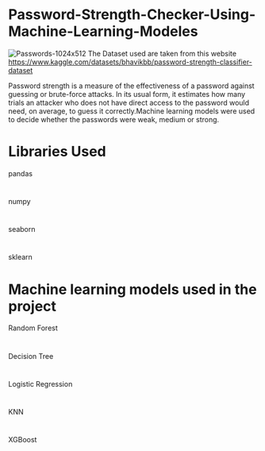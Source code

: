 # Password-Strength-Checker-Using-Machine-Learning-Modeles

![Passwords-1024x512](https://user-images.githubusercontent.com/99261355/235495506-cbdf8a8b-bbcb-4d21-9e15-deeaa6938b30.png)
The Dataset used are taken from this website https://www.kaggle.com/datasets/bhavikbb/password-strength-classifier-dataset

Password strength is a measure of the effectiveness of a password against guessing or brute-force attacks. In its usual form, it estimates how many trials an attacker who does not have direct access to the password would need, on average, to guess it correctly.Machine learning models were used to decide whether the passwords were weak, medium or strong.
# Libraries Used
pandas
#
numpy
#
seaborn
#
sklearn
# Machine learning models used in the project
Random Forest
#
Decision Tree
#
Logistic Regression
#
KNN
#
XGBoost
